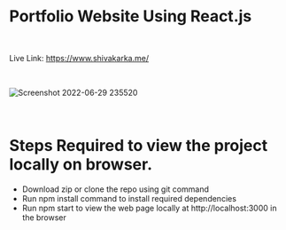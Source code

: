 # Portfolio Website Using React.js

<br>

Live Link: https://www.shivakarka.me/

<br>

![Screenshot 2022-06-29 235520](https://user-images.githubusercontent.com/64298475/176521109-826c9db8-1c26-4243-91d3-8c09bdbac6d8.jpg)

<br>

# Steps Required to view the project locally on browser.
- Download zip or clone the repo using git command
- Run npm install command to install required dependencies
- Run npm start to view the web page locally at  http://localhost:3000 in the browser
